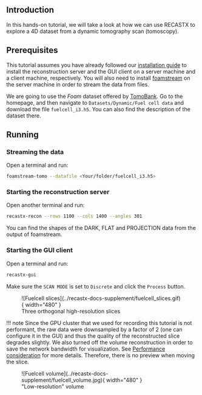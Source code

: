 
## Introduction

In this hands-on tutorial, we will take a look at how we can use RECASTX to explore
a 4D dataset from a dynamic tomography scan (tomoscopy).

## Prerequisites

This tutorial assumes you have already followed our [installation guide](../installation.md)
to install the reconstruction server and the GUI client on a server machine and a client
machine, respectively. You will also need to install
[foamstream](https://github.com/zhujun98/foamstream.git) on the server machine in order
to stream the data from files.

We are going to use the *Foam* dataset offered by
[TomoBank](https://tomobank.readthedocs.io/en/latest/#). Go to the homepage, and then navigate
to `Datasets/Dynamic/Fuel cell data` and download the file `fuelcell_i3.h5`. 
You can also find the description of the dataset there.

## Running

### Streaming the data

Open a terminal and run:
```sh
foamstream-tomo --datafile <Your/folder/fuelcell_i3.h5>
```

### Starting the reconstruction server

Open another terminal and run:
```sh
recastx-recon --rows 1100 --cols 1400 --angles 301
```

You can find the shapes of the DARK, FLAT and PROJECTION data from the output of foamstream.

### Starting the GUI client

Open a terminal and run:
```sh
recastx-gui
```

Make sure the `SCAN MODE` is set to `Discrete` and click the `Process` button.

<figure markdown>
  ![Fuelcell slices](../recastx-docs-supplement/fuelcell_slices.gif){ width="480" }
  <figcaption>Three orthogonal high-resolution slices</figcaption>
</figure>

!!! note
    Since the GPU cluster that we used for recording this tutorial is not performant,
    the raw data were downsampled by a factor of 2 (one can configure it in the GUI)
    and thus the quality of the reconstructed slice degrades slightly. We also turned off
    the volume reconstruction in order to save the network bandwidth for visualization.
    See [Performance consideration](../user_guide/performance_consideration.md)
    for more details. Therefore, there is no preview when moving the slice.

<figure markdown>
  ![Fuelcell volume](../recastx-docs-supplement/fuelcell_volume.jpg){ width="480" }
  <figcaption>"Low-resolution" volume</figcaption>
</figure>
